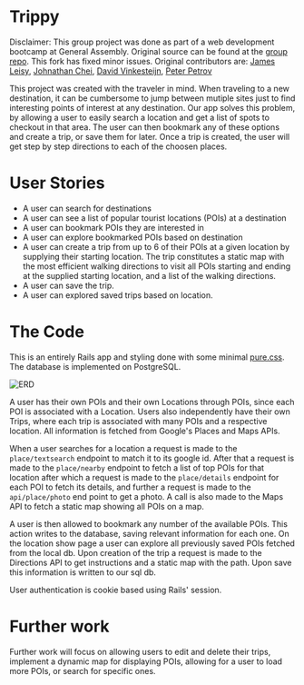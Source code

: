 # Trippy

Disclaimer: This group project was done as part of a web development bootcamp at General Assembly. Original source can be found at the [group repo](https://github.com/Project-3-WDI/trippy). This fork has fixed minor issues. Original contributors are: [James Leisy](https://github.com/jimmyb0b), [Johnathan Chei](https://github.com/Krazian), [David Vinkesteijn](https://github.com/DavidVink), [Peter Petrov](https://github.com/pppetrov)

This project was created with the traveler in mind. When traveling to a new destination, it can be cumbersome to jump between mutiple sites just to find interesting points of interest at any destination. Our app solves this problem, by allowing a user to easily search a location and get a list of spots to checkout in that area. The user can then bookmark any of these options and create a trip, or save them for later. Once a trip is created, the user will get step by step directions to each of the choosen places.

# User Stories
- A user can search for destinations
- A user can see a list of popular tourist locations (POIs) at a destination
- A user can bookmark POIs they are interested in
- A user can explore bookmarked POIs based on destination
- A user can create a trip from up to 6 of their POIs at a given location by supplying their starting location. The trip constitutes a static map with the most efficient walking directions to visit all POIs starting and ending at the supplied starting location, and a list of the walking directions. 
- A user can save the trip.
- A user can explored saved trips based on location.

# The Code
This is an entirely Rails app and styling done with some minimal [pure.css](purecss.io). The database is implemented on PostgreSQL.

![ERD](readme_stuff/trippy_erd.png)

A user has their own POIs and their own Locations through POIs, since each POI is associated with a Location. Users also independently have their own Trips, where each trip is associated with many POIs and a respective location. All information is fetched from Google's Places and Maps APIs.

When a user searches for a location a request is made to the ```place/textsearch``` endpoint to match it to its google id. After that a request is made to the ```place/nearby``` endpoint to fetch a list of top POIs for that location after which a request is made to the ```place/details``` endpoint for each POI to fetch its details, and further a request is made to the ```api/place/photo``` end point to get a photo. A call is also made to the Maps API to fetch a static map showing all POIs on a map.

A user is then allowed to bookmark any number of the available POIs. This action writes to the database, saving relevant information for each one.
On the location show page a user can explore all previously saved POIs fetched from the local db. Upon creation of the trip a request is made to the Directions API to get instructions and a static map with the path. Upon save this information is written to our sql db.

User authentication is cookie based using Rails' session.

# Further work
Further work will focus on allowing users to edit and delete their trips, implement a dynamic map for displaying POIs, allowing for a user to load more POIs, or search for specific ones. 
